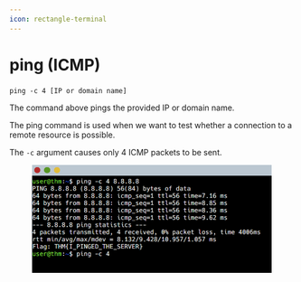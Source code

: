 ```yaml
---
icon: rectangle-terminal
---
```


# ping (ICMP)

`ping -c 4 [IP or domain name]`

The command above pings the provided IP or domain name.

The ping command is used when we want to test whether a connection to a remote resource is possible.

The `-c` argument causes only 4 ICMP packets to be sent.

<figure><img src="../.gitbook/assets/image (9).png" alt=""><figcaption></figcaption></figure>

